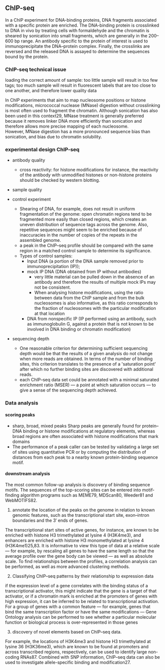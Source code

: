 ## ChIP-seq

In a ChIP experiment for DNA-binding proteins, DNA fragments associated with a specific protein are enriched. The DNA-binding protein is crosslinked to DNA in vivo by treating cells with formaldehyde and the chromatin is sheared by sonication into small fragments, which are generally in the 200–600 bp range. An antibody specific to the protein of interest is used to immunoprecipitate the DNA–protein complex. Finally, the crosslinks are reversed and the released DNA is assayed to determine the sequences bound by the protein. 

### ChIP-seq technical issue
loading the correct amount of sample: too little sample will result in too few tags; too much sample will result in fluorescent labels that are too close to one another, and therefore lower quality data

In ChIP experiments that aim to map nucleosome positions or histone modifications, micrococcal nuclease (MNase) digestion without crosslinking is most often used to fragment the chromatin. Although sonication has also been used in this context29, MNase treatment is generally preferred because it removes linker DNA more efficiently than sonication and therefore allows more precise mapping of each nucleosome.  
However, MNase digestion has a more pronounced sequence bias than sonication, and bias due to chromatin solubility.

### experimental design ChIP-seq
- antibody quality
  - cross reactivity: for histone modifications for instance, the reactivity of the antibody with unmodified histones or non-histone proteins should be checked by western blotting.

- sample quality

- control experiment
  - Shearing of DNA, for example, does not result in uniform fragmentation of the genome: open chromatin regions tend to be fragmented more easily than closed regions, which creates an uneven distribution of sequence tags across the genome. Also, repetitive sequences might seem to be enriched because of inaccuracies in the number of copies of the repeats in the assembled genome.  
  - a peak in the ChIP–seq profile should be compared with the same region in a matched control sample to determine its significance.
  - Types of control samples:
    - Input DNA (a portion of the DNA sample removed prior to immunoprecipitation (IP)); 
    - mock IP DNA (DNA obtained from IP without antibodies)
      - very little material can be pulled down in the absence of an antibody and therefore the results of multiple mock IPs may not be consistent.
      - When analysing histone modifications, using the ratio between data from the ChIP sample and from the bulk nucleosomes is also informative, as this ratio corresponds to the fraction of nucleosomes with the particular modification at that location
    - DNA from nonspecific IP (IP performed using an antibody, such as immunoglobulin G, against a protein that is not known to be involved in DNA binding or chromatin modification)

- sequencing depth
  -  One reasonable criterion for determining sufficient sequencing depth would be that the results of a given analysis do not change when more reads are obtained. In terms of the number of binding sites, this criterion translates to the presence of a 'saturation point' after which no further binding sites are discovered with additional reads.
  - each ChIP–seq data set could be annotated with a minimal saturated enrichment ratio (MSER) — a point at which saturation occurs — to give a sense of the sequencing depth achieved. 

### Data analysis
#### scoring peaks
- sharp, broad, mixed peaks
    Sharp peaks are generally found for protein–DNA binding or histone modifications at regulatory elements, whereas broad regions are often associated with histone modifications that mark domains 
- The performance of a peak caller can be tested by validating a large set of sites using quantitative PCR or by computing the distribution of distances from each peak to a nearby known protein-binding sequence motif.

#### downstream analysis
The most common follow-up analysis is discovery of binding sequence motifs. The sequences of the top-scoring sites can be entered into motif-finding algorithm programs such as MEME79, MDScan80, Weeder81 and WebMOTIFS82. 

1. annotate the location of the peaks on the genome in relation to known genomic features, such as the transcriptional start site, exon–intron boundaries and the 3′ ends of genes. 

The transcriptional start sites of active genes, for instance, are known to be enriched with histone H3 trimethylated at lysine 4 (H3K4me3), and enhancers are enriched with histone H3 monomethylated at lysine 4 (H3K4me1)25,83. It is informative to view this type of data at a relative scale — for example, by rescaling all genes to have the same length so that the average profile over the gene body can be viewed — as well as absolute scale. To find relationships between the profiles, a correlation analysis can be performed, as well as more advanced clustering methods. 

2. Classifying ChIP–seq patterns by their relationship to expression data

if the expression level of a gene correlates with the binding status of a transcriptional activator, this might indicate that the gene is a target of that activator, or if a chromatin mark is enriched at the promoters of genes with high expression, it can be inferred to be related to transcriptional activation. For a group of genes with a common feature — for example, genes that bind the same transcription factor or have the same modifications — Gene Ontology analysis can be performed to see whether a particular molecular function or biological process is over-represented in those genes 

3. discovery of novel elements based on ChIP–seq data. 

For example, the locations of H3K4me3 and histone H3 trimethylated at lysine 36 (H3K36me3), which are known to be found at promoters and across transcribed regions, respectively, can be used to identify large non-coding RNAs87. Combined with SNP information, ChIP–seq data can also be used to investigate allele-specific binding and modification27. 
